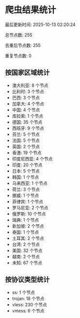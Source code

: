 # 爬虫结果统计

最后更新时间: 2025-10-13 02:20:24

总节点数: 255

去重后节点数: 255

重复节点数: 0

## 按国家区域统计

- 澳大利亚: 8 个节点
- 比利时: 3 个节点
- 巴西: 3 个节点
- 加拿大: 4 个节点
- 中国: 4 个节点
- 库拉索: 1 个节点
- 德国: 35 个节点
- 西班牙: 9 个节点
- 芬兰: 5 个节点
- 法国: 5 个节点
- 英国: 2 个节点
- 香港: 19 个节点
- 印度尼西亚: 4 个节点
- 印度: 20 个节点
- 日本: 5 个节点
- 韩国: 1 个节点
- 马来西亚: 1 个节点
- 荷兰: 3 个节点
- 挪威: 1 个节点
- 菲律宾: 1 个节点
- 罗马尼亚: 2 个节点
- 俄罗斯: 10 个节点
- 瑞典: 1 个节点
- 新加坡: 2 个节点
- 泰国: 1 个节点
- 土耳其: 2 个节点
- 台湾: 2 个节点
- 美国: 32 个节点
- 越南: 2 个节点
- 未知: 67 个节点

## 按协议类型统计

- ss: 1 个节点
- trojan: 18 个节点
- vless: 230 个节点
- vmess: 6 个节点
